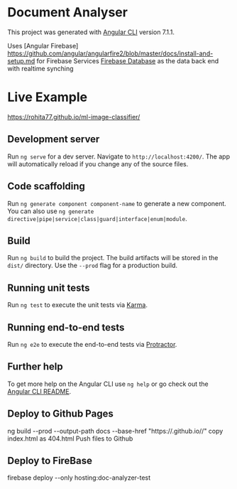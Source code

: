 # Document Analyser

This project was generated with [Angular CLI](https://github.com/angular/angular-cli) version 7.1.1.

Uses [Angular Firebase] https://github.com/angular/angularfire2/blob/master/docs/install-and-setup.md for Firebase Services 
    [Firebase Database](./docs/firebase-database.md) as the data back end with realtime synching


# Live Example
https://rohita77.github.io/ml-image-classifier/

## Development server
Run `ng serve` for a dev server. Navigate to `http://localhost:4200/`. The app will automatically reload if you change any of the source files.

## Code scaffolding
Run `ng generate component component-name` to generate a new component. You can also use `ng generate directive|pipe|service|class|guard|interface|enum|module`.

## Build

Run `ng build` to build the project. The build artifacts will be stored in the `dist/` directory. Use the `--prod` flag for a production build.

## Running unit tests

Run `ng test` to execute the unit tests via [Karma](https://karma-runner.github.io).

## Running end-to-end tests

Run `ng e2e` to execute the end-to-end tests via [Protractor](http://www.protractortest.org/).

## Further help

To get more help on the Angular CLI use `ng help` or go check out the [Angular CLI README](https://github.com/angular/angular-cli/blob/master/README.md).

## Deploy to Github Pages
ng build --prod --output-path docs --base-href "https://<username>.github.io/<project-name>/"
copy index.html as 404.html
Push files to Github

## Deploy to FireBase
firebase deploy --only hosting:doc-analyzer-test

